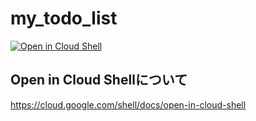 # my_todo_list
[![Open in Cloud Shell](http://gstatic.com/cloudssh/images/open-btn.svg)](https://console.cloud.google.com/cloudshell/editor?cloudshell_git_repo=https://github.com/kou72/my_todo_list.git)

## Open in Cloud Shellについて
https://cloud.google.com/shell/docs/open-in-cloud-shell
